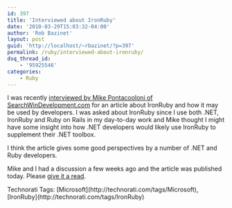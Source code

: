 ```yaml
---
id: 397
title: 'Interviewed about IronRuby'
date: '2010-03-29T15:03:32-04:00'
author: 'Rob Bazinet'
layout: post
guid: 'http://localhost/~rbazinet/?p=397'
permalink: /ruby/interviewed-about-ironruby/
dsq_thread_id:
    - '95925546'
categories:
    - Ruby
---
```


I was recently [interviewed by Mike Pontacooloni of SearchWinDevelopment.com](http://searchwindevelopment.techtarget.com/news/article/0,289142,sid8_gci1507496,00.html) for an article about IronRuby and how it may be used by developers. I was asked about IronRuby since I use both .NET, IronRuby and Ruby on Rails in my day-to-day work and Mike thought I might have some insight into how .NET developers would likely use IronRuby to supplement their .NET toolbox.

I think the article gives some good perspectives by a number of .NET and Ruby developers.

Mike and I had a discussion a few weeks ago and the article was published today. Please [give it a read](http://searchwindevelopment.techtarget.com/news/article/0,289142,sid8_gci1507496,00.html).

<div class="wlWriterEditableSmartContent" id="scid:0767317B-992E-4b12-91E0-4F059A8CECA8:df9dfdc3-cec9-4f6f-997f-5c0a06e3b633" style="padding-bottom: 0px; margin: 0px; padding-left: 0px; padding-right: 0px; display: inline; float: none; padding-top: 0px">Technorati Tags: [Microsoft](http://technorati.com/tags/Microsoft),[IronRuby](http://technorati.com/tags/IronRuby)</div>